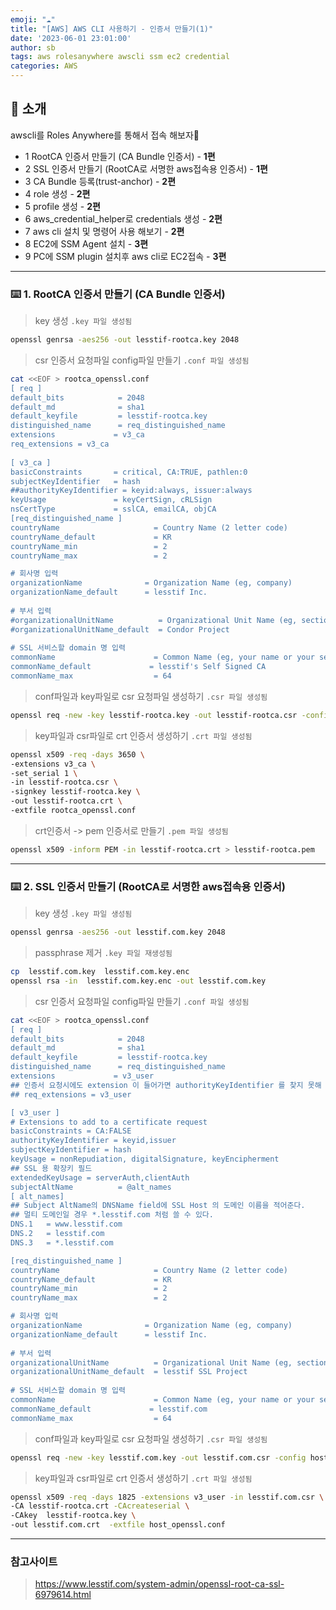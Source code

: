 ```yaml
---
emoji: "☁️"
title: "[AWS] AWS CLI 사용하기 - 인증서 만들기(1)"
date: '2023-06-01 23:01:00'
author: sb
tags: aws rolesanywhere awscli ssm ec2 credential 
categories: AWS
---
```


## 👋 소개

awscli를 Roles Anywhere를 통해서 접속 해보자🙌
- 1 RootCA 인증서 만들기 (CA Bundle 인증서) - **1편**
- 2 SSL 인증서 만들기 (RootCA로 서명한 aws접속용 인증서) - **1편**
- 3 CA Bundle 등록(trust-anchor) - **2편**
- 4 role 생성 - **2편**
- 5 profile 생성 - **2편**
- 6 aws_credential_helper로 credentials 생성 - **2편**
- 7 aws cli 설치 및 명령어 사용 해보기 - **2편**
- 8 EC2에 SSM Agent 설치 - **3편**
- 9 PC에 SSM plugin 설치후 aws cli로 EC2접속 - **3편**

***
### ⌨️ 1. RootCA 인증서 만들기 (CA Bundle 인증서) 
> key 생성  `.key 파일 생성됨` 
```bash
openssl genrsa -aes256 -out lesstif-rootca.key 2048
```
> csr 인증서 요청파일 config파일 만들기 `.conf 파일 생성됨` 
```bash
cat <<EOF > rootca_openssl.conf
[ req ]
default_bits            = 2048
default_md              = sha1
default_keyfile         = lesstif-rootca.key
distinguished_name      = req_distinguished_name
extensions             = v3_ca
req_extensions = v3_ca
 
[ v3_ca ]
basicConstraints       = critical, CA:TRUE, pathlen:0
subjectKeyIdentifier   = hash
##authorityKeyIdentifier = keyid:always, issuer:always
keyUsage               = keyCertSign, cRLSign
nsCertType             = sslCA, emailCA, objCA
[req_distinguished_name ]
countryName                     = Country Name (2 letter code)
countryName_default             = KR
countryName_min                 = 2
countryName_max                 = 2

# 회사명 입력
organizationName              = Organization Name (eg, company)
organizationName_default      = lesstif Inc.
 
# 부서 입력
#organizationalUnitName          = Organizational Unit Name (eg, section)
#organizationalUnitName_default  = Condor Project
 
# SSL 서비스할 domain 명 입력
commonName                      = Common Name (eg, your name or your server's hostname)
commonName_default             = lesstif's Self Signed CA
commonName_max                  = 64 
```
> conf파일과 key파일로 csr 요청파일 생성하기 `.csr 파일 생성됨` 
```bash
openssl req -new -key lesstif-rootca.key -out lesstif-rootca.csr -config rootca_openssl.conf
```
> key파일과 csr파일로 crt 인증서 생성하기 `.crt 파일 생성됨` 
```bash
openssl x509 -req -days 3650 \
-extensions v3_ca \
-set_serial 1 \
-in lesstif-rootca.csr \
-signkey lesstif-rootca.key \
-out lesstif-rootca.crt \
-extfile rootca_openssl.conf
```
> crt인증서 -> pem 인증서로 만들기  `.pem 파일 생성됨` 
```bash
openssl x509 -inform PEM -in lesstif-rootca.crt > lesstif-rootca.pem
```
> 
***

### ⌨️ 2. SSL 인증서 만들기 (RootCA로 서명한 aws접속용 인증서)
> key 생성  `.key 파일 생성됨` 
```bash
openssl genrsa -aes256 -out lesstif.com.key 2048
```
> passphrase 제거  `.key 파일 재생성됨` 
```bash
cp  lesstif.com.key  lesstif.com.key.enc
openssl rsa -in  lesstif.com.key.enc -out lesstif.com.key
```
> csr 인증서 요청파일 config파일 만들기 `.conf 파일 생성됨` 
```bash
cat <<EOF > rootca_openssl.conf
[ req ]
default_bits            = 2048
default_md              = sha1
default_keyfile         = lesstif-rootca.key
distinguished_name      = req_distinguished_name
extensions             = v3_user
## 인증서 요청시에도 extension 이 들어가면 authorityKeyIdentifier 를 찾지 못해 에러가 나므로 막아둔다.
## req_extensions = v3_user

[ v3_user ]
# Extensions to add to a certificate request
basicConstraints = CA:FALSE
authorityKeyIdentifier = keyid,issuer
subjectKeyIdentifier = hash
keyUsage = nonRepudiation, digitalSignature, keyEncipherment
## SSL 용 확장키 필드
extendedKeyUsage = serverAuth,clientAuth
subjectAltName          = @alt_names
[ alt_names]
## Subject AltName의 DNSName field에 SSL Host 의 도메인 이름을 적어준다.
## 멀티 도메인일 경우 *.lesstif.com 처럼 쓸 수 있다.
DNS.1   = www.lesstif.com
DNS.2   = lesstif.com
DNS.3   = *.lesstif.com

[req_distinguished_name ]
countryName                     = Country Name (2 letter code)
countryName_default             = KR
countryName_min                 = 2
countryName_max                 = 2

# 회사명 입력
organizationName              = Organization Name (eg, company)
organizationName_default      = lesstif Inc.
 
# 부서 입력
organizationalUnitName          = Organizational Unit Name (eg, section)
organizationalUnitName_default  = lesstif SSL Project
 
# SSL 서비스할 domain 명 입력
commonName                      = Common Name (eg, your name or your server's hostname)
commonName_default             = lesstif.com
commonName_max                  = 64
```
> conf파일과 key파일로 csr 요청파일 생성하기 `.csr 파일 생성됨` 
```bash
openssl req -new -key lesstif.com.key -out lesstif.com.csr -config host_openssl.conf
```
> key파일과 csr파일로 crt 인증서 생성하기 `.crt 파일 생성됨` 
```bash
openssl x509 -req -days 1825 -extensions v3_user -in lesstif.com.csr \
-CA lesstif-rootca.crt -CAcreateserial \
-CAkey  lesstif-rootca.key \
-out lesstif.com.crt  -extfile host_openssl.conf
```

***
### 참고사이트
> https://www.lesstif.com/system-admin/openssl-root-ca-ssl-6979614.html


```toc

```